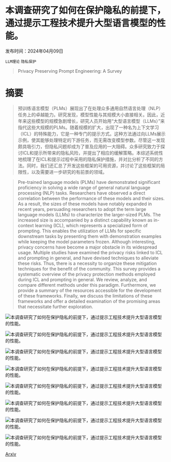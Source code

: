 # 本调查研究了如何在保护隐私的前提下，通过提示工程技术提升大型语言模型的性能。

发布时间：2024年04月09日

`LLM理论` `隐私保护`

> Privacy Preserving Prompt Engineering: A Survey

# 摘要

> 预训练语言模型（PLMs）展现出了在处理众多通用自然语言处理（NLP）任务上的卓越能力。研究发现，模型性能与其规模大小直接相关。因此，近年来这些模型的规模急剧增长，研究人员开始用“大型语言模型（LLMs）”来指代这些大规模的PLMs。随着规模的扩大，出现了一种名为上下文学习（ICL）的特殊能力，它是一种专门的提示方式。这种方法通过向LLMs展示示例，使其能够处理特定的下游任务，而无需改变模型参数。尽管这一发现颇具吸引力，但隐私问题却成为了普及应用的一大阻碍。众多研究致力于探讨ICL和提示所带来的隐私风险，并提出了相应的缓解策略。本综述系统性地梳理了在ICL和提示过程中采用的隐私保护措施，并对比分析了不同的方法。同时，我们还汇总了开发这些框架的可用资源，并讨论了这些框架的局限性，以及需要进一步研究的有前景的领域。

> Pre-trained language models (PLMs) have demonstrated significant proficiency in solving a wide range of general natural language processing (NLP) tasks. Researchers have observed a direct correlation between the performance of these models and their sizes. As a result, the sizes of these models have notably expanded in recent years, persuading researchers to adopt the term large language models (LLMs) to characterize the larger-sized PLMs. The increased size is accompanied by a distinct capability known as in-context learning (ICL), which represents a specialized form of prompting. This enables the utilization of LLMs for specific downstream tasks by presenting them with demonstration examples while keeping the model parameters frozen. Although interesting, privacy concerns have become a major obstacle in its widespread usage. Multiple studies have examined the privacy risks linked to ICL and prompting in general, and have devised techniques to alleviate these risks. Thus, there is a necessity to organize these mitigation techniques for the benefit of the community. This survey provides a systematic overview of the privacy protection methods employed during ICL and prompting in general. We review, analyze, and compare different methods under this paradigm. Furthermore, we provide a summary of the resources accessible for the development of these frameworks. Finally, we discuss the limitations of these frameworks and offer a detailed examination of the promising areas that necessitate further exploration.

![本调查研究了如何在保护隐私的前提下，通过提示工程技术提升大型语言模型的性能。](../../../paper_images/2404.06001/x1.png)

![本调查研究了如何在保护隐私的前提下，通过提示工程技术提升大型语言模型的性能。](../../../paper_images/2404.06001/x2.png)

![本调查研究了如何在保护隐私的前提下，通过提示工程技术提升大型语言模型的性能。](../../../paper_images/2404.06001/x3.png)

![本调查研究了如何在保护隐私的前提下，通过提示工程技术提升大型语言模型的性能。](../../../paper_images/2404.06001/x4.png)

![本调查研究了如何在保护隐私的前提下，通过提示工程技术提升大型语言模型的性能。](../../../paper_images/2404.06001/x5.png)

![本调查研究了如何在保护隐私的前提下，通过提示工程技术提升大型语言模型的性能。](../../../paper_images/2404.06001/x6.png)

![本调查研究了如何在保护隐私的前提下，通过提示工程技术提升大型语言模型的性能。](../../../paper_images/2404.06001/x7.png)

![本调查研究了如何在保护隐私的前提下，通过提示工程技术提升大型语言模型的性能。](../../../paper_images/2404.06001/x8.png)

[Arxiv](https://arxiv.org/abs/2404.06001)
